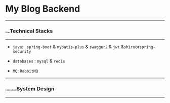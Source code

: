 # **My Blog Backend**

----

### <img src="https://github.githubassets.com/images/icons/emoji/unicode/1f697.png" alt="car" style="zoom:33%;" />Technical Stacks

-----

+ `java`: ` spring-boot` & `mybatis-plus` & `swagger2` & `jwt` &`shiro`or`spring-security`

+ `databases` : `mysql` & `redis`
+ `MQ`: `RabbitMQ`

----

### <img src="https://github.githubassets.com/images/icons/emoji/unicode/1f929.png" alt="star_struck" style="zoom:33%;" />System Design

-----

